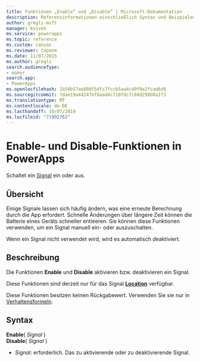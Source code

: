 ```yaml
---
title: Funktionen „Enable“ und „Disable“ | Microsoft-Dokumentation
description: Referenzinformationen einschließlich Syntax und Beispielen für die Funktionen „Enable“ und „Disable“ in PowerApps
author: gregli-msft
manager: kvivek
ms.service: powerapps
ms.topic: reference
ms.custom: canvas
ms.reviewer: tapanm
ms.date: 11/07/2015
ms.author: gregli
search.audienceType:
- maker
search.app:
- PowerApps
ms.openlocfilehash: 1b58b57ae880f54fc7fccb5aa4c49f0e2fcad6d0
ms.sourcegitcommit: 7dae19a44247ef6aad4c718fdc7c68d298b0a1f3
ms.translationtype: MT
ms.contentlocale: de-DE
ms.lasthandoff: 10/07/2019
ms.locfileid: "71992762"
---
```

# <a name="enable-and-disable-functions-in-powerapps"></a>Enable- und Disable-Funktionen in PowerApps
Schaltet ein [Signal](signals.md) ein oder aus.

## <a name="overview"></a>Übersicht
Einige Signale lassen sich häufig ändern, was eine erneute Berechnung durch die App erfordert.  Schnelle Änderungen über längere Zeit können die Batterie eines Geräts schneller entleeren. Sie können diese Funktionen verwenden, um ein Signal manuell ein- oder auszuschalten.

Wenn ein Signal nicht verwendet wird, wird es automatisch deaktiviert.

## <a name="description"></a>Beschreibung
Die Funktionen **Enable** und **Disable** aktivieren bzw. deaktivieren ein Signal.

Diese Funktionen sind derzeit nur für das Signal **[Location](signals.md)** verfügbar.

Diese Funktionen besitzen keinen Rückgabewert. Verwenden Sie sie nur in [Verhaltensformeln](../working-with-formulas-in-depth.md).

## <a name="syntax"></a>Syntax
**Enable**( *Signal* )<br>**Disable**( *Signal* )

* *Signal*: erforderlich.  Das zu aktivierende oder zu deaktivierende Signal.

